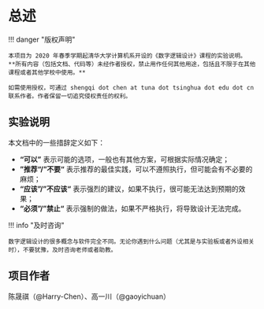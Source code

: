 # 总述

!!! danger "版权声明"

    本项目为 2020 年春季学期起清华大学计算机系开设的《数字逻辑设计》课程的实验说明。
    **所有内容（包括文档、代码等）未经作者授权，禁止用作任何其他用途，包括且不限于在其他课程或者其他学校中使用。**
    
    如需使用授权，可通过 shengqi dot chen at tuna dot tsinghua dot edu dot cn 联系作者。作者保留一切追究侵权责任的权利。

## 实验说明

本文档中的一些措辞定义如下：

* **“可以”** 表示可能的选项，一般也有其他方案，可根据实际情况确定；
* **”推荐“/”不要“** 表示推荐的最佳实践，可以不遵照执行，但可能会有不必要的麻烦；
* **“应该”/”不应该“** 表示强烈的建议，如果不执行，很可能无法达到预期的效果；
* **“必须”/”禁止“** 表示强制的做法，如果不严格执行，将导致设计无法完成。


!!! info "及时咨询"

    数字逻辑设计的很多概念与软件完全不同。无论你遇到什么问题（尤其是与实验板或者外设相关时），不要犹豫，及时咨询老师或者助教。

## 项目作者

陈晟祺（@Harry-Chen）、高一川（@gaoyichuan）
